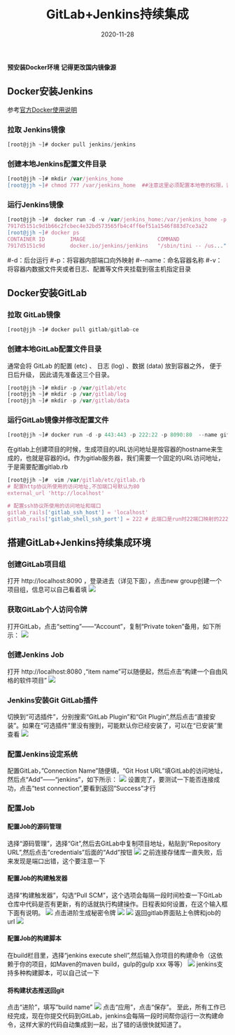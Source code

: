 ﻿---
title: GitLab+Jenkins持续集成
date: 2020-11-28
updated:
description:  
cover: https://pic.downk.cc/item/5fc1f86115e7719084aa791f.jpg
tag:
  - Jenkins 
  - GitLab
categories:
  - Docker
---
**预安装Docker环境**
**记得更改国内镜像源**
## Docker安装Jenkins
参考[官方Docker使用说明](https://hub.docker.com/r/jenkins/jenkins/)
### 拉取 Jenkins镜像
```javascript
[root@jjh ~]# docker pull jenkins/jenkins
```
### 创建本地Jenkins配置文件目录
```javascript
[root@jjh ~]# mkdir /var/jenkins_home
[root@jjh ~]# chmod 777 /var/jenkins_home  ##注意这里必须配置本地卷的权限，否则启动失败
```
### 运行Jenkins镜像
```javascript
[root@jjh ~]#  docker run -d -v /var/jenkins_home:/var/jenkins_home -p 8080:8080 --name jenkins docker.io/jenkins/jenkins
7917d5151c9d1b66c2fcbec4e32bd573565fb4c4ff6ef51a1546f883d7ce3a22
[root@jjh ~]# docker ps
CONTAINER ID        IMAGE                       COMMAND                  CREATED             STATUS              PORTS                               NAMES
7917d5151c9d        docker.io/jenkins/jenkins   "/sbin/tini -- /us..."   21 seconds ago      Up 20 seconds       0.0.0.0:8080->8080/tcp, 50000/tcp   jenkins
```
#-d：后台运行
#-p：将容器内部端口向外映射
#--name：命名容器名称
#-v：将容器内数据文件夹或者日志、配置等文件夹挂载到宿主机指定目录
## Docker安装GitLab
### 拉取 GitLab镜像
```javascript
[root@jjh ~]# docker pull gitlab/gitlab-ce
```
### 创建本地GitLab配置文件目录
通常会将 GitLab 的配置 (etc) 、 日志 (log) 、数据 (data) 放到容器之外， 便于日后升级， 因此请先准备这三个目录。
```javascript
[root@jjh ~]# mkdir -p /var/gitlab/etc
[root@jjh ~]# mkdir -p /var/gitlab/log
[root@jjh ~]# mkdir -p /var/gitlab/data
```
### 运行GitLab镜像并修改配置文件
```javascript
[root@jjh ~]# docker run -d -p 443:443 -p 222:22 -p 8090:80  --name gitlab -v /var/gitlab/etc:/etc/gitlab -v /var/gitlab/log:/var/log/gitlab -v /var/gitlab/data:/var/opt/gitlab docker.io/gitlab/gitlab-ce
```
在gitlab上创建项目的时候，生成项目的URL访问地址是按容器的hostname来生成的，也就是容器的id。作为gitlab服务器，我们需要一个固定的URL访问地址，于是需要配置gitlab.rb
```javascript
[root@jjh ~]#  vim /var/gitlab/etc/gitlab.rb
# 配置http协议所使用的访问地址,不加端口号默认为80
external_url 'http://localhost'

# 配置ssh协议所使用的访问地址和端口
gitlab_rails['gitlab_ssh_host'] = 'localhost'
gitlab_rails['gitlab_shell_ssh_port'] = 222 # 此端口是run时22端口映射的222端口
```
## 搭建GitLab+Jenkins持续集成环境
### 创建GitLab项目组
打开 http://localhost:8090 ，登录进去（详见下面），点击new group创建一个项目组，信息可以自己看着填
![](https://pic.downk.cc/item/5fc26697d590d4788a82467b.png)
### 获取GitLab个人访问令牌
打开GitLab，点击“setting”——“Account”，复制“Private token”备用，如下所示：
![](https://pic.downk.cc/item/5fc2718cd590d4788a86eadf.png)
### 创建Jenkins Job
打开 http://localhost:8080 ,“item name”可以随便起，然后点击“构建一个自由风格的软件项目”
![](https://pic.downk.cc/item/5fc271c1d590d4788a870281.png)
### Jenkins安装Git GitLab插件
切换到“可选插件”，分别搜索“GitLab Plugin”和“Git Plugin”,然后点击“直接安装”。如果在“可选插件”里没有搜到，可能默认你已经安装了，可以在“已安装”里查看
![](https://pic.downk.cc/item/5fc271f8d590d4788a871adf.png)
### 配置Jenkins设定系统
配置GitLab，”Connection Name”随便填，“Git Host URL”填GitLab的访问地址，然后点“Add”——“jenkins”，如下所示：
![](https://pic.downk.cc/item/5fc2725ad590d4788a874229.png)
设置完了，要测试一下能否连接成功，点击“test connection”,要看到返回“Success”才行
### 配置Job
#### 配置Job的源码管理
选择“源码管理”，选择“Git”,然后去GitLab中复制项目地址，粘贴到“Repository URL”,然后点击“credentials”后面的“Add”按钮
![](https://pic.downk.cc/item/5fc272bed590d4788a876d73.png)
之前连接存储库一直失败，后来发现是端口出错，这个要注意一下
#### 配置Job的构建触发器
选择“构建触发器”，勾选“Pull SCM”，这个选项会每隔一段时间检查一下GitLab仓库中代码是否有更新，有的话就执行构建操作。日程表如何设置，在这个输入框下面有说明。
![](https://pic.downk.cc/item/5fc27310d590d4788a879849.png)
点击进阶生成秘密令牌
![](https://pic.downk.cc/item/5fc27352d590d4788a87b838.png)
![](https://pic.downk.cc/item/5fc27374d590d4788a87c5c8.png)
返回gitlab界面贴上令牌和job的url
![](https://pic.downk.cc/item/5fc27391d590d4788a87d318.png)
#### 配置Job的构建脚本
在build栏目里，选择“jenkins execute shell”,然后输入你项目的构建命令（这依赖于你的项目，如Maven的maven build，gulp的gulp xxx 等等）
![](https://pic.downk.cc/item/5fc273f1d590d4788a87fbfe.png)
jenkins支持多种构建脚本，可以自己试一下
#### 将构建状态推送回git
点击“进阶”，填写“build name”
![](https://pic.downk.cc/item/5fc27410d590d4788a8809f2.png)
点击“应用”，点击“保存”。
至此，所有工作已经完成，现在你提交代码到GitLab，jenkins会每隔一段时间帮你运行一次构建命令，这样大家的代码自动集成到一起，出了错的话很快就知道了。
